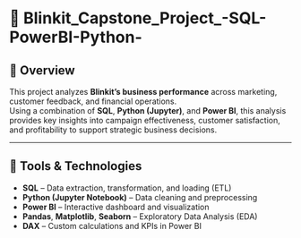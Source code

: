 # 🛒 Blinkit_Capstone_Project_-SQL-PowerBI-Python-

## 📘 Overview
This project analyzes **Blinkit’s business performance** across marketing, customer feedback, and financial operations.  
Using a combination of **SQL**, **Python (Jupyter)**, and **Power BI**, this analysis provides key insights into campaign effectiveness, customer satisfaction, and profitability to support strategic business decisions.

---

## 🧰 Tools & Technologies
- **SQL** – Data extraction, transformation, and loading (ETL)
- **Python (Jupyter Notebook)** – Data cleaning and preprocessing  
- **Power BI** – Interactive dashboard and visualization
- **Pandas**, **Matplotlib**, **Seaborn** – Exploratory Data Analysis (EDA)
- **DAX** – Custom calculations and KPIs in Power BI
